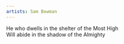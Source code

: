 ```yaml
---
artists: Sam Bowman
---
```

He who dwells in the shelter of the Most High  
Will abide in the shadow of the Almighty